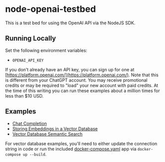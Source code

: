 # node-openai-testbed

This is a test bed for using the OpenAI API via the NodeJS SDK.

## Running Locally

Set the following environment variables:

- `OPENAI_API_KEY`

If you don't already have an API key, you can sign up for one at
[https://platform.openai.com/](https://platform.openai.com/). Note that this is different from your ChatGPT account. You
may receive promotional credits or may be required to "load" your new account with paid credits. At the time of this
writing you can run these examples about a million times for less than $10 USD.

## Examples

- [Chat Completion](./src/chat-completion-example.ts)
- [Storing Embeddings in a Vector Database](./src/chroma-embeddings-example.ts)
- [Vector Database Semantic Search](./src/chroma-semantic-search-example.ts)

For vector database examples, you'll need to either update the connection string in code or run the included
[docker-compose.yaml](./docker-compose.yaml) app via `docker-compose up --build`.
